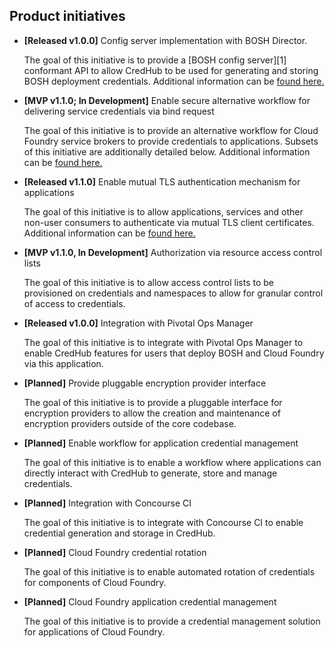 ## Product initiatives

* **[Released v1.0.0]** Config server implementation with BOSH Director.

    The goal of this initiative is to provide a [BOSH config server][1] conformant API to allow CredHub to be used for generating and storing BOSH deployment credentials. Additional information can be [found here.](bosh-config-server.md)

* **[MVP v1.1.0; In Development]** Enable secure alternative workflow for delivering service credentials via bind request

    The goal of this initiative is to provide an alternative workflow for Cloud Foundry service brokers to provide credentials to applications. Subsets of this initiative are additionally detailed below. Additional information can be [found here.](secure-service-credentials.md)

* **[Released v1.1.0]** Enable mutual TLS authentication mechanism for applications

    The goal of this initiative is to allow applications, services and other non-user consumers to authenticate via mutual TLS client certificates. Additional information can be [found here.](mutual-tls.md)

* **[MVP v1.1.0, In Development]** Authorization via resource access control lists

    The goal of this initiative is to allow access control lists to be provisioned on credentials and namespaces to allow for granular control of access to credentials.

* **[Released v1.0.0]** Integration with Pivotal Ops Manager

    The goal of this initiative is to integrate with Pivotal Ops Manager to enable CredHub features for users that deploy BOSH and Cloud Foundry via this application.

* **[Planned]** Provide pluggable encryption provider interface

    The goal of this initiative is to provide a pluggable interface for encryption providers to allow the creation and maintenance of encryption providers outside of the core codebase.

* **[Planned]** Enable workflow for application credential management

    The goal of this initiative is to enable a workflow where applications can directly interact with CredHub to generate, store and manage credentials.

* **[Planned]** Integration with Concourse CI

    The goal of this initiative is to integrate with Concourse CI to enable credential generation and storage in CredHub.

* **[Planned]** Cloud Foundry credential rotation

    The goal of this initiative is to enable automated rotation of credentials for components of Cloud Foundry.

* **[Planned]** Cloud Foundry application credential management

    The goal of this initiative is to provide a credential management solution for applications of Cloud Foundry.
